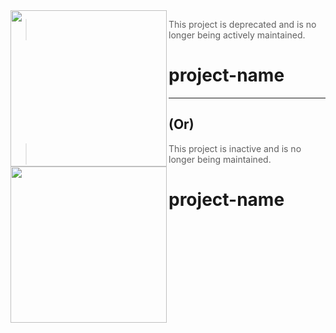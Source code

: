 <img src="https://user-images.githubusercontent.com/66957247/118263968-e721e700-b4ae-11eb-9db8-a09cd338ccca.png" align="left" width="250">

> This project is deprecated and is no longer being actively maintained.

# project-name


----
(Or)
----


<img src="https://user-images.githubusercontent.com/66957247/118263968-e721e700-b4ae-11eb-9db8-a09cd338ccca.png" align="left" width="250">

> This project is inactive and is no longer being maintained.

# project-name
